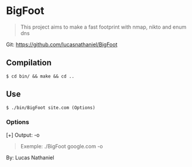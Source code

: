# BigFoot

> This project aims to make a fast footprint with nmap, nikto and enum dns

Git: <https://github.com/lucasnathaniel/BigFoot>

## Compilation

```
$ cd bin/ && make && cd ..
```

## Use

```
$ ./bin/BigFoot site.com (Options)
```
### Options

[+] Output:  -o

>Exemple: ./BigFoot google.com -o

By: Lucas Nathaniel